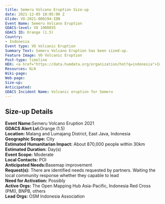 ```yaml
---
title: Semeru Volcano Eruption Size-up
date: 2021-12-05 18:05:00 Z
Glide: VO-2021-000194-IDN
Event Name: Semeru Volcano Eruption
GDACS-level: VO 1000035
GDACS ID: Orange (1.5)
Country:
- Indonesia
Event type: VO Volcanic Eruption
Summary Text: Semeru Volcano Eruption has been sized-up.
Feature Image: VO Volcanic Eruption
Post-type: timeline
HDX: <a href="https://data.humdata.org/organization/hot?q=indonesia">Indonesia</a>
Resources: N/A
Wiki-page: 
Web-page: 
Size-up: 
Anticipated: 
GDACS Incident Name: Volcanic eruption for Semeru
---
```


<h2>Size-up Details</h2>

<strong>Event Name:</strong>Semeru Volcano Eruption 2021<br>
<strong>GDACS Alert Lvl:</strong>Orange (1.5)<br>
<strong>Location:</strong> Malang and Lumajang District, East Java, Indonesia<br>
<strong>Geographic Scope:</strong> City<br>
<strong>Estimated Humanitarian Impact:</strong> About 870,000 people within 30km<br>
<strong>Estimated Duration:</strong> Day(s)<br>
<strong>Event Scope:</strong> Moderate<br>
<strong>Local Contacts:</strong> POI<br>
<strong>Anticipated Needs:</strong>Basemap improvement<br>
<strong>Request(s):</strong> There are identified needs requested by partners. Waiting the local community response whether they capable to lead <br>
<strong>Need for Activation:</strong> Possibly<br>
<strong>Active Orgs:</strong> The Open Mapping Hub Asia-Pacific, Indonesia Red Cross (PMI), BNPB, others<br>
<strong>Lead Orgs:</strong> OSM Indonesia Association <br>
